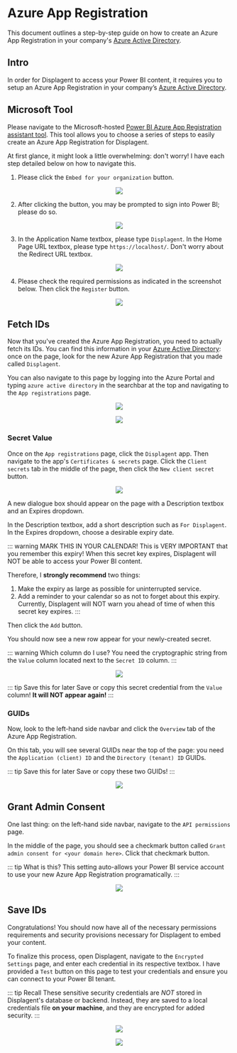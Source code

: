 # Azure App Registration

This document outlines a step-by-step guide on how to create an Azure App Registration in your company's [Azure Active Directory](https://portal.azure.com/#view/Microsoft_AAD_IAM/ActiveDirectoryMenuBlade/~/RegisteredApps).

## Intro

In order for Displagent to access your Power BI content, it requires you to setup an Azure App Registration in your company’s [Azure Active Directory](https://portal.azure.com/#view/Microsoft_AAD_IAM/ActiveDirectoryMenuBlade/~/RegisteredApps).

## Microsoft Tool

Please navigate to the Microsoft-hosted [Power BI Azure App Registration assistant tool](https://app.powerbi.com/embedsetup). This tool allows you to choose a series of steps to easily create an Azure App Registration for Displagent.

At first glance, it might look a little overwhelming: don't worry! I have each step detailed below on how to navigate this.

1. Please click the `Embed for your organization` button.

<p align="center">
    <img src="./embed-for-your-organization-button.png" />
</p>

2. After clicking the button, you may be prompted to sign into Power BI; please do so.

<p align="center">
    <img src="./embed-tool-signin-prompt.png" />
</p>

3. In the Application Name textbox, please type `Displagent`. In the Home Page URL textbox, please type `https://localhost/`. Don't worry about the Redirect URL textbox.

<p align="center">
    <img src="./app-textbox-values.png" />
</p>

4. Please check the required permissions as indicated in the screenshot below. Then click the `Register` button.

<p align="center">
    <img src="./embed-tool-permissions.png" />
</p>

## Fetch IDs

Now that you've created the Azure App Registration, you need to actually fetch its IDs. You can find this information in your [Azure Active Directory](https://portal.azure.com/#view/Microsoft_AAD_IAM/ActiveDirectoryMenuBlade/~/RegisteredApps): once on the page, look for the new Azure App Registration that you made called `Displagent`.

You can also navigate to this page by logging into the Azure Portal and typing `azure active directory` in the searchbar at the top and navigating to the `App registrations` page.

<p align="center">
    <img src="./azure-portal-azure-active-directory-nav.png" />
</p>
<p align="center">
    <img src="./azure-portal-app-registrations-nav.png" />
</p>

### Secret Value

Once on the `App registrations` page, click the `Displagent` app. Then navigate to the app's `Certificates & secrets` page. Click the `Client secrets` tab in the middle of the page, then click the `New client secret` button.

<p align="center">
    <img src="./azure-portal-app-secrets-page-nav.png" />
</p>

A new dialogue box should appear on the page with a Description textbox and an Expires dropdown.

In the Description textbox, add a short description such as `For Displagent`. In the Expires dropdown, choose a desirable expiry date.

::: warning MARK THIS IN YOUR CALENDAR!
This is VERY IMPORTANT that you remember this expiry! When this secret key expires, Displagent will NOT be able to access your Power BI content.

Therefore, I **strongly recommend** two things:
1. Make the expiry as large as possible for uninterrupted service.
2. Add a reminder to your calendar so as not to forget about this expiry. Currently, Displagent will NOT warn you ahead of time of when this secret key expires.
:::

Then click the `Add` button.

You should now see a new row appear for your newly-created secret.

::: warning Which column do I use?
You need the cryptographic string from the `Value` column located next to the `Secret ID` column.
:::

<p align="center">
    <img src="./azure-app-registration-secret-value-column.png" />
</p>

::: tip Save this for later
Save or copy this secret credential from the `Value` column! **It will NOT appear again!**
:::

### GUIDs

Now, look to the left-hand side navbar and click the `Overview` tab of the Azure App Registration.

On this tab, you will see several GUIDs near the top of the page: you need the `Application (client) ID` and the `Directory (tenant) ID` GUIDs.

::: tip Save this for later
Save or copy these two GUIDs!
:::

<p align="center">
    <img src="./azure-app-registration-guids.png" />
</p>

## Grant Admin Consent

One last thing: on the left-hand side navbar, navigate to the `API permissions` page.

In the middle of the page, you should see a checkmark button called `Grant admin consent for <your domain here>`. Click that checkmark button.

::: tip What is this?
This setting auto-allows your Power BI service account to use your new Azure App Registration programatically.
:::

<p align="center">
    <img src="./azure-app-registration-grant-admin-consent.png" />
</p>

## Save IDs

Congratulations! You should now have all of the necessary permissions requirements and security provisions necessary for Displagent to embed your content.

To finalize this process, open Displagent, navigate to the `Encrypted Settings` page, and enter each credential in its respective textbox. I have provided a `Test` button on this page to test your credentials and ensure you can connect to your Power BI tenant.

::: tip Recall
These sensitive security credentials are *NOT* stored in Displagent's database or backend. Instead, they are saved to a local credentials file **on your machine**, and they are encrypted for added security.
:::

<p align="center">
    <img src="./encrypted-settings-page-nav.png" />
</p>

<p align="center">
    <img src="./encrypted-settings-page-textboxes.png" />
</p>